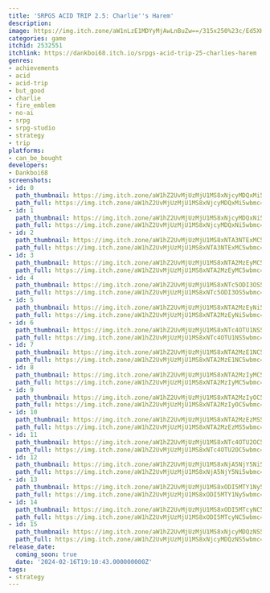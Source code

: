 ```yaml
---
title: 'SRPGS ACID TRIP 2.5: Charlie''s Harem'
description:
image: https://img.itch.zone/aW1nLzE1MDYyMjAwLnBuZw==/315x250%23c/Ed5XHL.png
categories: game
itchid: 2532551
itchlink: https://dankboi68.itch.io/srpgs-acid-trip-25-charlies-harem
genres:
- achievements
- acid
- acid-trip
- but_good
- charlie
- fire_emblem
- no-ai
- srpg
- srpg-studio
- strategy
- trip
platforms:
- can_be_bought
developers:
- Dankboi68
screenshots:
- id: 0
  path_thumbnail: https://img.itch.zone/aW1hZ2UvMjUzMjU1MS8xNjcyMDQxMi5wbmc=/347x500/fuXTJe.png
  path_full: https://img.itch.zone/aW1hZ2UvMjUzMjU1MS8xNjcyMDQxMi5wbmc=/original/bYGZ2C.png
- id: 1
  path_thumbnail: https://img.itch.zone/aW1hZ2UvMjUzMjU1MS8xNjcyMDQxNi5wbmc=/347x500/auy29B.png
  path_full: https://img.itch.zone/aW1hZ2UvMjUzMjU1MS8xNjcyMDQxNi5wbmc=/original/dIjW5d.png
- id: 2
  path_thumbnail: https://img.itch.zone/aW1hZ2UvMjUzMjU1MS8xNTA3NTExMC5wbmc=/347x500/jnxERc.png
  path_full: https://img.itch.zone/aW1hZ2UvMjUzMjU1MS8xNTA3NTExMC5wbmc=/original/w4mlmb.png
- id: 3
  path_thumbnail: https://img.itch.zone/aW1hZ2UvMjUzMjU1MS8xNTA2MzEyMC5wbmc=/347x500/ZQPtlG.png
  path_full: https://img.itch.zone/aW1hZ2UvMjUzMjU1MS8xNTA2MzEyMC5wbmc=/original/NmrIG%2B.png
- id: 4
  path_thumbnail: https://img.itch.zone/aW1hZ2UvMjUzMjU1MS8xNTc5ODI3OS5wbmc=/347x500/rCMIS4.png
  path_full: https://img.itch.zone/aW1hZ2UvMjUzMjU1MS8xNTc5ODI3OS5wbmc=/original/GjzxZ3.png
- id: 5
  path_thumbnail: https://img.itch.zone/aW1hZ2UvMjUzMjU1MS8xNTA2MzEyNi5wbmc=/347x500/%2Bn1OCi.png
  path_full: https://img.itch.zone/aW1hZ2UvMjUzMjU1MS8xNTA2MzEyNi5wbmc=/original/Daa31Y.png
- id: 6
  path_thumbnail: https://img.itch.zone/aW1hZ2UvMjUzMjU1MS8xNTc4OTU1NS5wbmc=/347x500/W0v%2BVi.png
  path_full: https://img.itch.zone/aW1hZ2UvMjUzMjU1MS8xNTc4OTU1NS5wbmc=/original/ntaTMu.png
- id: 7
  path_thumbnail: https://img.itch.zone/aW1hZ2UvMjUzMjU1MS8xNTA2MzE1NC5wbmc=/347x500/gpystA.png
  path_full: https://img.itch.zone/aW1hZ2UvMjUzMjU1MS8xNTA2MzE1NC5wbmc=/original/T4gIQ0.png
- id: 8
  path_thumbnail: https://img.itch.zone/aW1hZ2UvMjUzMjU1MS8xNTA2MzIyMC5wbmc=/347x500/pkBojq.png
  path_full: https://img.itch.zone/aW1hZ2UvMjUzMjU1MS8xNTA2MzIyMC5wbmc=/original/WFPnuE.png
- id: 9
  path_thumbnail: https://img.itch.zone/aW1hZ2UvMjUzMjU1MS8xNTA2MzIyOC5wbmc=/347x500/5ApeAL.png
  path_full: https://img.itch.zone/aW1hZ2UvMjUzMjU1MS8xNTA2MzIyOC5wbmc=/original/OoXqRQ.png
- id: 10
  path_thumbnail: https://img.itch.zone/aW1hZ2UvMjUzMjU1MS8xNTA2MzEzMS5wbmc=/347x500/HNHHaS.png
  path_full: https://img.itch.zone/aW1hZ2UvMjUzMjU1MS8xNTA2MzEzMS5wbmc=/original/WKhQ78.png
- id: 11
  path_thumbnail: https://img.itch.zone/aW1hZ2UvMjUzMjU1MS8xNTc4OTU2OC5wbmc=/347x500/kzmuNi.png
  path_full: https://img.itch.zone/aW1hZ2UvMjUzMjU1MS8xNTc4OTU2OC5wbmc=/original/qvv%2BGQ.png
- id: 12
  path_thumbnail: https://img.itch.zone/aW1hZ2UvMjUzMjU1MS8xNjA5NjY5Ni5wbmc=/347x500/H5lEwY.png
  path_full: https://img.itch.zone/aW1hZ2UvMjUzMjU1MS8xNjA5NjY5Ni5wbmc=/original/iFxTu7.png
- id: 13
  path_thumbnail: https://img.itch.zone/aW1hZ2UvMjUzMjU1MS8xODI5MTY1Ny5wbmc=/347x500/GlsMSe.png
  path_full: https://img.itch.zone/aW1hZ2UvMjUzMjU1MS8xODI5MTY1Ny5wbmc=/original/2JcqRA.png
- id: 14
  path_thumbnail: https://img.itch.zone/aW1hZ2UvMjUzMjU1MS8xODI5MTcyNC5wbmc=/347x500/33ZMmX.png
  path_full: https://img.itch.zone/aW1hZ2UvMjUzMjU1MS8xODI5MTcyNC5wbmc=/original/AyAyyM.png
- id: 15
  path_thumbnail: https://img.itch.zone/aW1hZ2UvMjUzMjU1MS8xNjcyMDQzNS5wbmc=/347x500/klpaTj.png
  path_full: https://img.itch.zone/aW1hZ2UvMjUzMjU1MS8xNjcyMDQzNS5wbmc=/original/Ceog%2Ft.png
release_date:
  coming_soon: true
  date: '2024-02-16T19:10:43.000000000Z'
tags:
- strategy
---
```


